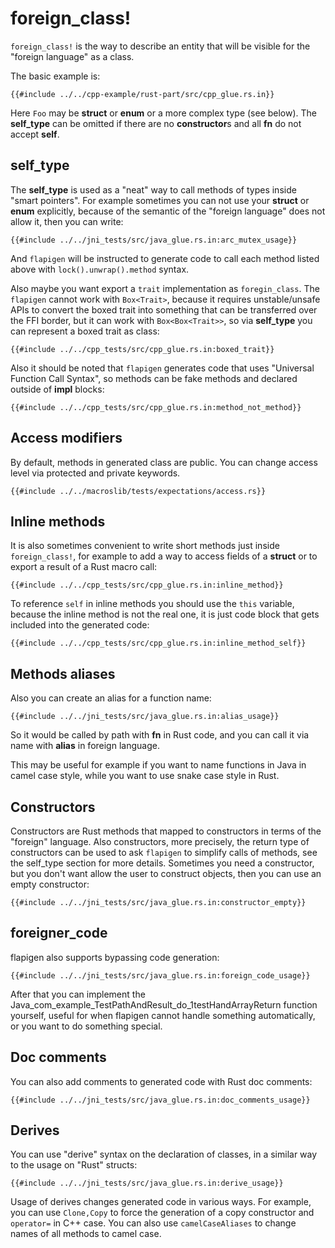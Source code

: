 # foreign_class!

`foreign_class!` is the way to describe an entity that will be visible for the "foreign language" as a class.

The basic example is:

```rust,no_run,noplaypen
{{#include ../../cpp-example/rust-part/src/cpp_glue.rs.in}}
```

Here `Foo` may be **struct** or **enum** or a more complex type (see below).
The **self_type** can be omitted if there are no **constructor**s and all **fn** do not accept **self**.

## self_type

The **self_type** is used as a "neat" way to call methods of types inside "smart pointers".
For example sometimes you can not use your **struct** or **enum** explicitly, because of the semantic
of the "foreign language" does not allow it, then you can write:

```rust,no_run,noplaypen
{{#include ../../jni_tests/src/java_glue.rs.in:arc_mutex_usage}}
```

And `flapigen` will be instructed to generate code to call each method listed above
with `lock().unwrap().method` syntax.

Also maybe you want export a `trait` implementation as `foregin_class`.
The `flapigen` cannot work with `Box<Trait>`, because it requires unstable/unsafe APIs to
convert the boxed trait into something that can be transferred over the FFI border,
but it can work with `Box<Box<Trait>>`, so via **self_type** you can represent a boxed trait as class:

```rust,no_run,noplaypen
{{#include ../../cpp_tests/src/cpp_glue.rs.in:boxed_trait}}
```

Also it should be noted that `flapigen` generates code that uses "Universal Function Call Syntax",
so methods can be fake methods and declared outside of **impl** blocks:

```rust,no_run,noplaypen
{{#include ../../cpp_tests/src/cpp_glue.rs.in:method_not_method}}
```

## Access modifiers

By default, methods in generated class are public.
You can change access level via protected and private keywords.

```rust,no_run,noplaypen
{{#include ../../macroslib/tests/expectations/access.rs}}
```

## Inline methods

It is also sometimes convenient to write short methods just inside `foreign_class!`, for example to add a way to access
fields of a **struct** or to export a result of a Rust macro call:

```rust,no_run,noplaypen
{{#include ../../cpp_tests/src/cpp_glue.rs.in:inline_method}}
```

To reference `self` in inline methods you should use the `this` variable, because the inline method
is not the real one, it is just code block that gets included into the generated code:

```rust,no_run,noplaypen
{{#include ../../cpp_tests/src/cpp_glue.rs.in:inline_method_self}}
```

## Methods aliases

Also you can create an alias for a function name:

```rust,no_run,noplaypen
{{#include ../../jni_tests/src/java_glue.rs.in:alias_usage}}
```

So it would be called by path with **fn** in Rust code,
and you can call it via name with **alias** in foreign language.

This may be useful for example if you want to name functions in Java in camel case style,
while you want to use snake case style in Rust.

## Constructors

Constructors are Rust methods that mapped to constructors in terms of the "foreign" language.
Also constructors, more precisely, the return type of constructors can be used to
ask `flapigen` to simplify calls of methods, see the self_type section for more details.
Sometimes you need a constructor, but you don't want allow the user to construct objects,
then you can use an empty constructor:

```rust,no_run,noplaypen
{{#include ../../jni_tests/src/java_glue.rs.in:constructor_empty}}
```

## foreigner_code

flapigen also supports bypassing code generation:

```rust,no_run,noplaypen
{{#include ../../jni_tests/src/java_glue.rs.in:foreign_code_usage}}
```

After that you can implement the Java_com_example_TestPathAndResult_do_1testHandArrayReturn
function yourself, useful for when flapigen cannot handle something automatically,
or you want to do something special.

## Doc comments

You can also add comments to generated code with Rust doc comments:

```rust,no_run,noplaypen
{{#include ../../jni_tests/src/java_glue.rs.in:doc_comments_usage}}
```

## Derives

You can use "derive" syntax on the declaration of classes, in a similar way to the usage on "Rust" structs:

```rust,no_run,noplaypen
{{#include ../../jni_tests/src/java_glue.rs.in:derive_usage}}
```

Usage of derives changes generated code in various ways.
For example, you can use `Clone,Copy` to force the generation of a copy constructor
and `operator=` in C++ case.
You can also use `camelCaseAliases` to change names of all methods to camel case.
